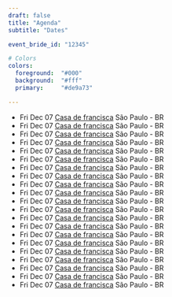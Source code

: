 ```yaml
---
draft: false
title: "Agenda"
subtitle: "Dates"

event_bride_id: "12345"

# Colors
colors:
  foreground:  "#000"
  background:  "#fff"
  primary:     "#de9a73"

---
```

<ul>
    <li class="event-item">
        <span class="date">Fri Dec 07</span>
        <span class="venue"><a href="">Casa de francisca</a></span>
        <span class="citycountry">São Paulo - BR</span>
    </li>
    <li class="event-item">
        <span class="date">Fri Dec 07</span>
        <span class="venue"><a href="">Casa de francisca</a></span>
        <span class="citycountry">São Paulo - BR</span>
    </li>
    <li class="event-item">
        <span class="date">Fri Dec 07</span>
        <span class="venue"><a href="">Casa de francisca</a></span>
        <span class="citycountry">São Paulo - BR</span>
    </li>
    <li class="event-item">
        <span class="date">Fri Dec 07</span>
        <span class="venue"><a href="">Casa de francisca</a></span>
        <span class="citycountry">São Paulo - BR</span>
    </li>
    <li class="event-item">
        <span class="date">Fri Dec 07</span>
        <span class="venue"><a href="">Casa de francisca</a></span>
        <span class="citycountry">São Paulo - BR</span>
    </li>
    <li class="event-item">
        <span class="date">Fri Dec 07</span>
        <span class="venue"><a href="">Casa de francisca</a></span>
        <span class="citycountry">São Paulo - BR</span>
    </li>
    <li class="event-item">
        <span class="date">Fri Dec 07</span>
        <span class="venue"><a href="">Casa de francisca</a></span>
        <span class="citycountry">São Paulo - BR</span>
    </li>
    <li class="event-item">
        <span class="date">Fri Dec 07</span>
        <span class="venue"><a href="">Casa de francisca</a></span>
        <span class="citycountry">São Paulo - BR</span>
    </li>
    <li class="event-item">
        <span class="date">Fri Dec 07</span>
        <span class="venue"><a href="">Casa de francisca</a></span>
        <span class="citycountry">São Paulo - BR</span>
    </li>
    <li class="event-item">
        <span class="date">Fri Dec 07</span>
        <span class="venue"><a href="">Casa de francisca</a></span>
        <span class="citycountry">São Paulo - BR</span>
    </li>
    <li class="event-item">
        <span class="date">Fri Dec 07</span>
        <span class="venue"><a href="">Casa de francisca</a></span>
        <span class="citycountry">São Paulo - BR</span>
    </li>
    <li class="event-item">
        <span class="date">Fri Dec 07</span>
        <span class="venue"><a href="">Casa de francisca</a></span>
        <span class="citycountry">São Paulo - BR</span>
    </li>
    <li class="event-item">
        <span class="date">Fri Dec 07</span>
        <span class="venue"><a href="">Casa de francisca</a></span>
        <span class="citycountry">São Paulo - BR</span>
    </li>
    <li class="event-item">
        <span class="date">Fri Dec 07</span>
        <span class="venue"><a href="">Casa de francisca</a></span>
        <span class="citycountry">São Paulo - BR</span>
    </li>
    <li class="event-item">
        <span class="date">Fri Dec 07</span>
        <span class="venue"><a href="">Casa de francisca</a></span>
        <span class="citycountry">São Paulo - BR</span>
    </li>
    <li class="event-item">
        <span class="date">Fri Dec 07</span>
        <span class="venue"><a href="">Casa de francisca</a></span>
        <span class="citycountry">São Paulo - BR</span>
    </li>
    <li class="event-item">
        <span class="date">Fri Dec 07</span>
        <span class="venue"><a href="">Casa de francisca</a></span>
        <span class="citycountry">São Paulo - BR</span>
    </li>
    <li class="event-item">
        <span class="date">Fri Dec 07</span>
        <span class="venue"><a href="">Casa de francisca</a></span>
        <span class="citycountry">São Paulo - BR</span>
    </li>
    <li class="event-item">
        <span class="date">Fri Dec 07</span>
        <span class="venue"><a href="">Casa de francisca</a></span>
        <span class="citycountry">São Paulo - BR</span>
    </li>
    <li class="event-item">
        <span class="date">Fri Dec 07</span>
        <span class="venue"><a href="">Casa de francisca</a></span>
        <span class="citycountry">São Paulo - BR</span>
    </li>
    <li class="event-item">
        <span class="date">Fri Dec 07</span>
        <span class="venue"><a href="">Casa de francisca</a></span>
        <span class="citycountry">São Paulo - BR</span>
    </li>

</ul>